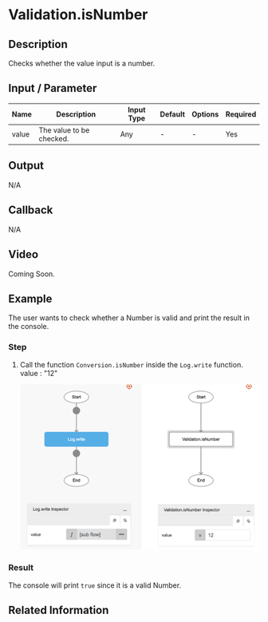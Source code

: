 # Validation.isNumber

## Description

Checks whether the value input is a number.

## Input / Parameter

| Name | Description | Input Type | Default | Options | Required |
| ------ | ------ | ------ | ------ | ------ | ------ |
| value | The value to be checked. | Any | - | - | Yes |

## Output

N/A

## Callback

N/A

## Video

Coming Soon.

## Example

The user wants to check whether a Number is valid and print the result in the console.
</br>

### Step

1. Call the function `Conversion.isNumber` inside the `Log.write` function.
    </br>
    value : "12"

    ![](./isNumber-step-1.png)

### Result

The console will print `true` since it is a valid Number.

## Related Information